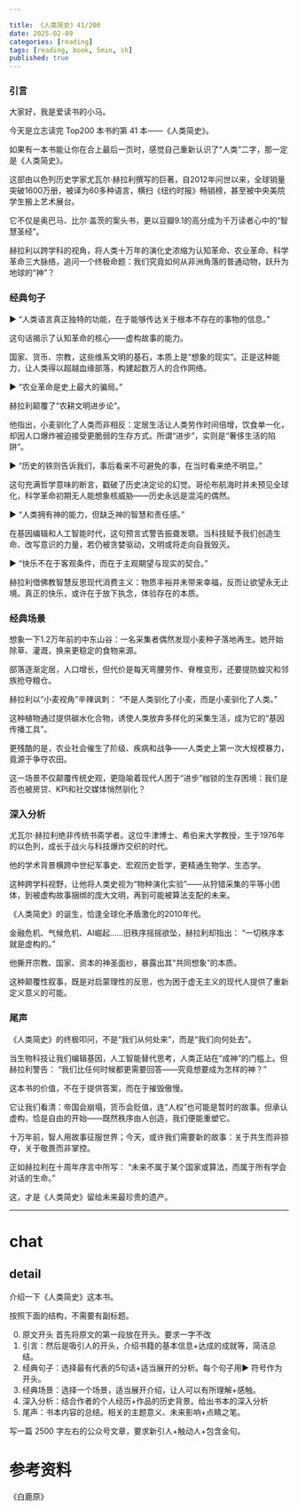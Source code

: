 ```yaml
---

title: 《人类简史》41/200
date: 2025-02-09 
categories: [reading]
tags: [reading, book, 5min, sh]
published: true
---
```



### 引言  

大家好，我是爱读书的小马。

今天是立志读完 Top200 本书的第 41 本——《人类简史》。

如果有一本书能让你在合上最后一页时，感觉自己重新认识了“人类”二字，那一定是《人类简史》。

这部由以色列历史学家尤瓦尔·赫拉利撰写的巨著，自2012年问世以来，全球销量突破1600万册，被译为60多种语言，横扫《纽约时报》畅销榜，甚至被中央美院学生搬上艺术展台。

它不仅是奥巴马、比尔·盖茨的案头书，更以豆瓣9.1的高分成为千万读者心中的“智慧圣经”。

赫拉利以跨学科的视角，将人类十万年的演化史浓缩为认知革命、农业革命、科学革命三大脉络，追问一个终极命题：我们究竟如何从非洲角落的普通动物，跃升为地球的“神”？

### 经典句子

▶ “人类语言真正独特的功能，在于能够传达关于根本不存在的事物的信息。”

这句话揭示了认知革命的核心——虚构故事的能力。

国家、货币、宗教，这些维系文明的基石，本质上是“想象的现实”。正是这种能力，让人类得以超越血缘部落，构建起数万人的合作网络。


▶ “农业革命是史上最大的骗局。”

赫拉利颠覆了“农耕文明进步论”。

他指出，小麦驯化了人类而非相反：定居生活让人类劳作时间倍增，饮食单一化，却因人口爆炸被迫接受更脆弱的生存方式。所谓“进步”，实则是“奢侈生活的陷阱”。

▶ “历史的铁则告诉我们，事后看来不可避免的事，在当时看来绝不明显。”

这句充满哲学意味的断言，戳破了历史决定论的幻觉。哥伦布航海时并未预见全球化，科学革命初期无人能想象核威胁——历史永远是混沌的偶然。

▶ “人类拥有神的能力，但缺乏神的智慧和责任感。”

在基因编辑和人工智能时代，这句预言式警告振聋发聩。当科技赋予我们创造生命、改写意识的力量，若仍被贪婪驱动，文明或将走向自我毁灭。

▶ “快乐不在于客观条件，而在于主观期望与现实的契合。”

赫拉利借佛教智慧反思现代消费主义：物质丰裕并未带来幸福，反而让欲望永无止境。真正的快乐，或许在于放下执念，体验存在的本质。


### 经典场景 

想象一下1.2万年前的中东山谷：一名采集者偶然发现小麦种子落地再生。她开始除草、灌溉，换来更稳定的食物来源。

部落逐渐定居，人口增长，但代价是每天弯腰劳作、脊椎变形，还要提防蝗灾和邻族抢夺粮仓。

赫拉利以“小麦视角”辛辣讽刺： “不是人类驯化了小麦，而是小麦驯化了人类。” 

这种植物通过提供碳水化合物，诱使人类放弃多样化的采集生活，成为它的“基因传播工具”。

更残酷的是，农业社会催生了阶级、疾病和战争——人类史上第一次大规模暴力，竟源于争夺农田。

这一场景不仅颠覆传统史观，更隐喻着现代人困于“进步”枷锁的生存困境：我们是否也被房贷、KPI和社交媒体悄然驯化？

### 深入分析

尤瓦尔·赫拉利绝非传统书斋学者。这位牛津博士、希伯来大学教授，生于1976年的以色列，成长于战火与科技爆炸交织的时代。

他的学术背景横跨中世纪军事史、宏观历史哲学，更精通生物学、生态学。

这种跨学科视野，让他将人类史视为“物种演化实验”——从狩猎采集的平等小团体，到被虚构故事捆绑的庞大文明，再到可能被算法支配的未来。

《人类简史》的诞生，恰逢全球化矛盾激化的2010年代。

金融危机、气候危机、AI崛起……旧秩序摇摇欲坠，赫拉利却指出： “一切秩序本就是虚构的。” 

他撕开宗教、国家、资本的神圣面纱，暴露出其“共同想象”的本质。

这种颠覆性叙事，既是对启蒙理性的反思，也为困于虚无主义的现代人提供了重新定义意义的可能。

### 尾声

《人类简史》的终极叩问，不是“我们从何处来”，而是“我们向何处去”。

当生物科技让我们编辑基因，人工智能替代思考，人类正站在“成神”的门槛上。但赫拉利警告： “我们比任何时候都更需要回答——究竟想要成为怎样的神？” 

这本书的价值，不在于提供答案，而在于摧毁傲慢。

它让我们看清：帝国会崩塌，货币会贬值，连“人权”也可能是暂时的故事。但承认虚构，恰是自由的开始——既然秩序由人创造，我们便能重塑它。

十万年前，智人用故事征服世界；今天，或许我们需要新的故事：关于共生而非掠夺，关于敬畏而非掌控。

正如赫拉利在十周年序言中所写： “未来不属于某个国家或算法，而属于所有学会对话的生命。”  

这，才是《人类简史》留给未来最珍贵的遗产。







------------------------------------------------------------------------

# chat

## detail

介绍一下《人类简史》这本书。

按照下面的结构，不需要有副标题。

0. 原文开头 首先将原文的第一段放在开头。要求一字不改
1. 引言：然后是吸引人的开头，介绍书籍的基本信息+达成的成就等，简洁总结。
2. 经典句子：选择最有代表的5句话+适当展开的分析。每个句子用▶ 符号作为开头。
3. 经典场景：选择一个场景，适当展开介绍，让人可以有所理解+感触。
4. 深入分析：结合作者的个人经历+作品的历史背景。给出书本的深入分析
5. 尾声：书本内容的总结。相关的主题意义、未来影响+点睛之笔。

写一篇 2500 字左右的公众号文章，要求新引人+触动人+包含金句。


# 参考资料

 《白鹿原》

